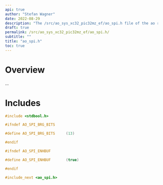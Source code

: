 ```yaml
---
api: true
author: "Stefan Wagner"
date: 2022-08-29
description: "The /src/ao_sys_xc32_pic32mz_ef/ao_spi.h file of the ao real-time operating system."
draft: true
permalink: /src/ao_sys_xc32_pic32mz_ef/ao_spi.h/ 
subtitle: ""
title: "ao_spi.h"
toc: true
---
```


# Overview

...

# Includes

```c
#include <stdbool.h>

#ifndef AO_SPI_BRG_BITS

#define AO_SPI_BRG_BITS     (13)

#endif

#ifndef AO_SPI_ENHBUF

#define AO_SPI_ENHBUF       (true)

#endif

#include_next <ao_spi.h>

```
